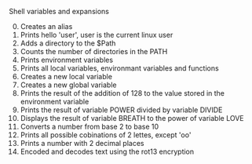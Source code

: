 Shell variables and expansions

0. Creates an alias
1. Prints hello 'user', user is the current linux user
2. Adds a directory to the $Path
3. Counts the number of directories in the PATH
4. Prints environment variables
5. Prints all local variables, environmant variables and functions
6. Creates a new local variable
7. Creates a new global variable
8. Prints the result of the addition of 128 to the value stored in the environment variable
9. Prints the result of variable POWER divided by variable DIVIDE
10. Displays the result of variable BREATH to the power of variable LOVE
11. Converts a number from base 2 to base 10
12. Prints all possible cobinations of 2 lettes, except 'oo'
13. Prints a number with 2 decimal places
101. Encoded and decodes text using the rot13 encryption
